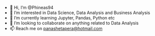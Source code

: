 - 👋 Hi, I’m @Phineas94
- 👀 I’m interested in Data Science, Data Analysis and Business Analysis
- 🌱 I’m currently learning Jupyter, Pandas, Python etc
- 💞️ I’m looking to collaborate on anything related to Data Analysis
- 📫 Reach me on panashetapera@hotmail.com
